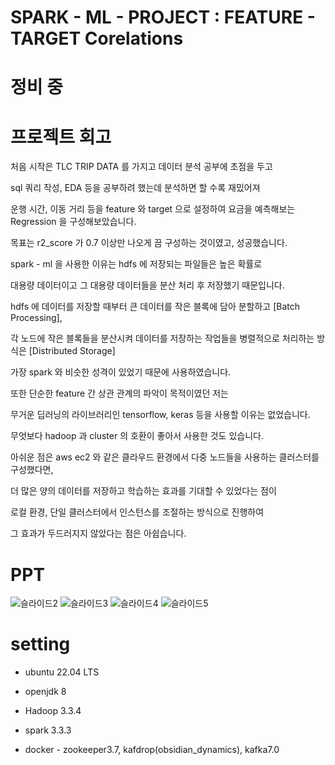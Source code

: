 # SPARK - ML - PROJECT : FEATURE - TARGET Corelations 

# 정비 중

# 프로젝트 회고
처음 시작은 TLC TRIP DATA 를 가지고 데이터 분석 공부에 초점을 두고 

sql 쿼리 작성, EDA 등을 공부하려 했는데 분석하면 할 수록 재밌어져

운행 시간, 이동 거리 등을 feature 와 target 으로 설정하여 요금을 예측해보는 Regression 을 구성해보았습니다. 

목표는 r2_score 가 0.7 이상만 나오게 끔 구성하는 것이였고, 성공했습니다.

spark - ml 을 사용한 이유는 hdfs 에 저장되는 파일들은 높은 확률로 

대용량 데이터이고 그 대용량 데이터들을 분산 처리 후 저장했기 때문입니다.

hdfs 에 데이터를 저장할 때부터 큰 데이터를 작은 블록에 담아 분할하고 [Batch Processing],

각 노드에 작은 블록들을 분산시켜 데이터를 저장하는 작업들을 병렬적으로 처리하는 방식은 [Distributed Storage] 

가장 spark 와 비슷한 성격이 있었기 때문에 사용하였습니다.

또한 단순한 feature 간 상관 관계의 파악이 목적이였던 저는 

무거운 딥러닝의 라이브러리인 tensorflow, keras 등을 사용할 이유는 없었습니다. 

무엇보다 hadoop 과 cluster 의 호환이 좋아서 사용한 것도 있습니다.

아쉬운 점은 aws ec2 와 같은 클라우드 환경에서 다중 노드들을 사용하는 클러스터를 구성했다면,

더 많은 양의 데이터를 저장하고 학습하는 효과를 기대할 수 있었다는 점이 

로컬 환경, 단일 클러스터에서 인스턴스를 조절하는 방식으로 진행하여 

그 효과가 두드러지지 않았다는 점은 아쉽습니다. 
# PPT
![슬라이드2](https://github.com/OwenKimcertified/spark-ML-project/assets/99598620/42ceb696-c7e9-4c09-b39f-e95a4203b8ec)
![슬라이드3](https://github.com/OwenKimcertified/spark-ML-project/assets/99598620/4ca8c99c-c35b-418f-9591-f296290b0a95)
![슬라이드4](https://github.com/OwenKimcertified/spark-ML-project/assets/99598620/92952b1d-5c24-4e7b-978d-6d23ae4d68a4)
![슬라이드5](https://github.com/OwenKimcertified/spark-ML-project/assets/99598620/668b5515-d4de-400b-9210-0a54f271d749)

# setting
- ubuntu 22.04 LTS

- openjdk 8

- Hadoop 3.3.4

- spark 3.3.3

- docker - zookeeper3.7, kafdrop(obsidian_dynamics), kafka7.0
